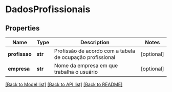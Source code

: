 # DadosProfissionais

## Properties
Name | Type | Description | Notes
------------ | ------------- | ------------- | -------------
**profissao** | **str** | Profissão de acordo com a tabela de ocupação profissional | [optional] 
**empresa** | **str** | Nome da empresa em que trabalha o usuário | [optional] 

[[Back to Model list]](../README.md#documentation-for-models) [[Back to API list]](../README.md#documentation-for-api-endpoints) [[Back to README]](../README.md)



